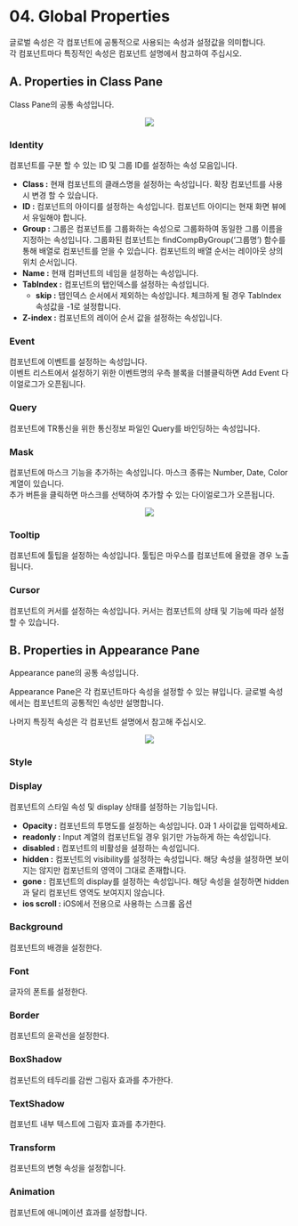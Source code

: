 # 04. Global Properties

글로벌 속성은 각 컴포넌트에 공통적으로 사용되는 속성과 설정값을 의미합니다.  
각 컴포넌트마다 특징적인 속성은 컴포넌트 설명에서 참고하여 주십시오.

## A. Properties in Class Pane
Class Pane의 공통 속성입니다.

<center>

![](./image/05_class-pane.png)

</center>

### Identity

컴포넌트를 구분 할 수 있는 ID 및 그룹 ID를 설정하는 속성 모음입니다.

* **Class :** 현재 컴포넌트의 클래스명을 설정하는 속성입니다. 확장 컴포넌트를 사용시 변경 할 수 있습니다.
* **ID :** 컴포넌트의 아이디를 설정하는 속성입니다. 컴포넌트 아이디는 현재 화면 뷰에서 유일해야 합니다.
* **Group :** 그룹은 컴포넌트를 그룹화하는 속성으로 그룹화하여 동일한 그룹 이름을 지정하는 속성입니다. 그룹화된 컴포넌트는 findCompByGroup(‘그룹명’) 함수를 통해 배열로 컴포넌트를 얻을 수 있습니다. 컴포넌트의 배열 순서는 레이아웃 상의 위치 순서입니다.
* **Name :** 현재 컴퍼넌트의 네임을 설정하는 속성입니다.
* **TabIndex :** 컴포넌트의 탭인덱스를 설정하는 속성입니다.
    * **skip :** 탭인덱스 순서에서 제외하는 속성입니다. 체크하게 될 경우 TabIndex 속성값을 -1로 설정합니다.
* **Z-index :** 컴포넌트의 레이어 순서 값을 설정하는 속성입니다.

### Event
컴포넌트에 이벤트를 설정하는 속성입니다.  
이벤트 리스트에서 설정하기 위한 이벤트명의 우측 블록을 더블클릭하면 Add Event 다이얼로그가 오픈됩니다.

### Query
컴포넌트에 TR통신을 위한 통신정보 파일인 Query를 바인딩하는 속성입니다.

### Mask
컴포넌트에 마스크 기능을 추가하는 속성입니다. 마스크 종류는 Number, Date, Color 계열이 있습니다.  
추가 버튼을 클릭하면 마스크를 선택하여 추가할 수 있는 다이얼로그가 오픈됩니다.

<center>

![](./image/05_pop-mask.png)

</center>

### Tooltip
컴포넌트에 툴팁을 설정하는 속성입니다. 툴팁은 마우스를 컴포넌트에 올렸을 경우 노출됩니다.

### Cursor
컴포넌트의 커서를 설정하는 속성입니다. 커서는 컴포넌트의 상태 및 기능에 따라 설정할 수 있습니다. 

## B. Properties in Appearance Pane
Appearance pane의 공통 속성입니다.

Appearance Pane은 각 컴포넌트마다 속성을 설정할 수 있는 뷰입니다. 글로벌 속성에서는 컴포넌트의 공통적인 속성만 설명합니다.

나머지 특징적 속성은 각 컴포넌트 설명에서 참고해 주십시오.

<center>

![](./image/05_global-appearance-pane.png)

</center>

### Style

### Display

컴포넌트의 스타일 속성 및 display 상태를 설정하는 기능입니다.

* **Opacity :** 컴포넌트의 투명도를 설정하는 속성입니다. 0과 1 사이값을 입력하세요.
* **readonly :** Input 계열의 컴포넌트일 경우 읽기만 가능하게 하는 속성입니다.
* **disabled :** 컴포넌트의 비활성을 설정하는 속성입니다.
* **hidden :** 컴포넌트의 visibility를 설정하는 속성입니다. 해당 속성을 설정하면 보이지는 않지만 컴포넌트의 영역이 그대로 존재합니다.
* **gone :** 컴포넌트의 display를 설정하는 속성입니다. 해당 속성을 설정하면 hidden과 달리 컴포넌트 영역도 보여지지 않습니다.
* **ios scroll :** iOS에서 전용으로 사용하는 스크롤 옵션

### Background

컴포넌트의 배경을 설정한다.

### Font

글자의 폰트를 설정한다.

### Border

컴포넌트의 윤곽선을 설정한다.

### BoxShadow

컴포넌트의 테두리를 감싼 그림자 효과를 추가한다.

### TextShadow

컴포넌트 내부 텍스트에 그림자 효과를 추가한다.

### Transform

컴포넌트의 변형 속성을 설정합니다.

### Animation

컴포넌트에 애니메이션 효과를 설정합니다.